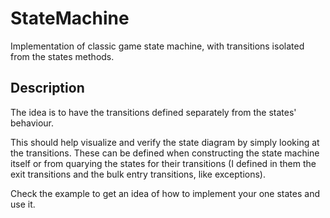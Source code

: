 StateMachine
============

Implementation of classic game state machine, with transitions isolated from
the states methods.

Description
-----------

The idea is to have the transitions defined separately from the states'
behaviour.

This should help visualize and verify the state diagram by simply looking at
the transitions. These can be defined when constructing the state machine
itself or from quarying the states for their transitions (I defined in them the
exit transitions and the bulk entry transitions, like exceptions).

Check the example to get an idea of how to implement your one states and use it.
